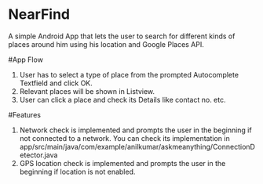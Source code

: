 # NearFind
A simple Android App that lets the user to search for different kinds of places around him using his location and Google Places API.

#App Flow
1. User has to select a type of place from the prompted Autocomplete Textfield and click OK.
2. Relevant places will be shown in Listview.
3. User can click a place and check its Details like contact no. etc.

#Features
1. Network check is implemented and prompts the user in the beginning if not connected to a network. You can check its implementation in 
app/src/main/java/com/example/anilkumar/askmeanything/ConnectionDetector.java
2. GPS location check is implemented and prompts the user in the beginning if location is not enabled. 

